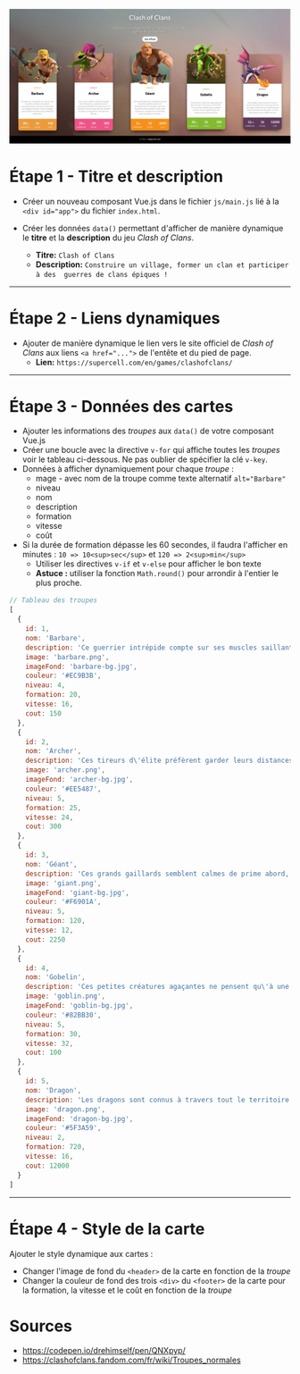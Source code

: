 ![coc-fnal.png](_support%2Fcoc-fnal.png)

# Étape 1 - Titre et description
* Créer un nouveau composant Vue.js dans le fichier `js/main.js` lié à la 
  `<div id="app">` du fichier `index.html`.
* Créer les données `data()` permettant d'afficher de manière dynamique le 
  **titre** et la **description** du jeu _Clash of Clans_.

   * **Titre:** `Clash of Clans`
   * **Description:** `Construire un village, former un clan et participer à des 
   guerres de clans épiques !`
---
# Étape 2 - Liens dynamiques
* Ajouter de manière dynamique le lien vers le site officiel de _Clash of 
  Clans_ aux liens `<a href="...">` de l'entête et du pied de page.
  * **Lien:** `https://supercell.com/en/games/clashofclans/`
---
# Étape 3 - Données des cartes
* Ajouter les informations des _troupes_ aux `data()` de votre composant Vue.js
* Créer une boucle avec la directive `v-for` qui affiche toutes les 
  _troupes_ voir le tableau ci-dessous. Ne pas oublier de spécifier la clé 
  `v-key`.
* Données à afficher dynamiquement pour chaque _troupe_ :
  * mage - avec nom de la troupe comme texte alternatif `alt="Barbare"`
  * niveau
  * nom
  * description
  * formation
  * vitesse
  * coût
* Si la durée de formation dépasse les 60 secondes, il faudra l'afficher en 
  minutes : `10 => 10<sup>sec</sup>` et `120 => 2<sup>min</sup>`
  * Utiliser les directives `v-if` et `v-else` pour afficher le bon texte
  * **Astuce :** utiliser la fonction `Math.round()`
  pour arrondir à l'entier le plus proche.

```javascript
// Tableau des troupes
[
  {
    id: 1,
    nom: 'Barbare',
    description: 'Ce guerrier intrépide compte sur ses muscles saillants et sa fière moustache pour semer le chaos dans les villages ennemis. Faites charger une horde de barbares et profitez du spectacle !',
    image: 'barbare.png',
    imageFond: 'barbare-bg.jpg',
    couleur: '#EC9B3B',
    niveau: 4,
    formation: 20,
    vitesse: 16,
    cout: 150
  },
  {
    id: 2,
    nom: 'Archer',
    description: 'Ces tireurs d\'élite préfèrent garder leurs distances, aussi bien sur le champs de bataille que dans la vie. Ils n\'aiment rien tant que de voir tomber la cible sur laquelle ils ont jeté leur dévolu.',
    image: 'archer.png',
    imageFond: 'archer-bg.jpg',
    couleur: '#EE5487',
    niveau: 5,
    formation: 25,
    vitesse: 24,
    cout: 300
  },
  {
    id: 3,
    nom: 'Géant',
    description: 'Ces grands gaillards semblent calmes de prime abord, mais ils se déchaîneront à la simple vue d\'une tourelle ou d\'un canon ! Lents mais résistants, ces guerriers sont faits pour encaisser les coups.',
    image: 'giant.png',
    imageFond: 'giant-bg.jpg',
    couleur: '#F6901A',
    niveau: 5,
    formation: 120,
    vitesse: 12,
    cout: 2250
  },
  {
    id: 4,
    nom: 'Gobelin',
    description: 'Ces petites créatures agaçantes ne pensent qu\'à une chose: le BUTIN ! Ils sont plus rapides qu\'un piège à ressort, et leur appétit pour les ressources est sans limite.',
    image: 'goblin.png',
    imageFond: 'goblin-bg.jpg',
    couleur: '#82BB30',
    niveau: 5,
    formation: 30,
    vitesse: 32,
    cout: 100
  },
  {
    id: 5,
    nom: 'Dragon',
    description: 'Les dragons sont connus à travers tout le territoire pour leur puissance sans égal. Cette terreur écailleuse du ciel ne montre aucune pitié ; et rien n\'échappe à son souffle mortel.',
    image: 'dragon.png',
    imageFond: 'dragon-bg.jpg',
    couleur: '#5F3A59',
    niveau: 2,
    formation: 720,
    vitesse: 16,
    cout: 12000
  }
]
```
---
# Étape 4 - Style de la carte
Ajouter le style dynamique aux cartes :
* Changer l'image de fond du `<header>` de la carte en fonction de la 
  _troupe_
* Changer la couleur de fond des trois `<div>` du `<footer>` de la carte pour la
  formation, la vitesse et le coût en fonction de la _troupe_
# Sources 
* https://codepen.io/drehimself/pen/QNXpyp/
* https://clashofclans.fandom.com/fr/wiki/Troupes_normales
